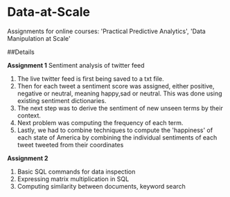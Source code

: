 # Data-at-Scale
Assignments for online courses: 'Practical Predictive Analytics', 'Data Manipulation at Scale'

##Details

**Assignment 1**
Sentiment analysis of twitter feed

1. The live twitter feed is first being saved to a txt file. 
2. Then for each tweet a sentiment score was assigned, either positive, negative or neutral, meaning happy,sad or neutral. This was done using existing sentiment dictionaries.
3. The next step was to derive the sentiment of new unseen terms by their context. 
4. Next problem was computing the frequency of each term. 
5. Lastly, we had to combine techniques to compute the 'happiness' of each state of America by combining the individual sentiments of each tweet tweeted from their coordinates

**Assignment 2**



1. Basic SQL commands for data inspection
2. Expressing matrix multiplication in SQL
3. Computing similarity between documents, keyword search

